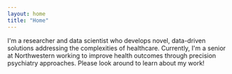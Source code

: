 ```yaml
---
layout: home
title: "Home"
---
```


I'm a researcher and data scientist who develops novel, data-driven solutions addressing the complexities of healthcare. Currently, I'm a senior at Northwestern working to improve health outcomes through precision psychiatry approaches. Please look around to learn about my work! 